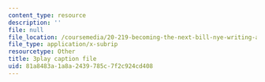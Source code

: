 ```yaml
---
content_type: resource
description: ''
file: null
file_location: /coursemedia/20-219-becoming-the-next-bill-nye-writing-and-hosting-the-educational-show-january-iap-2015/81a8483a1a8a2439785c7f2c924cd408_q4524Q4xnqA.srt
file_type: application/x-subrip
resourcetype: Other
title: 3play caption file
uid: 81a8483a-1a8a-2439-785c-7f2c924cd408
---
```

